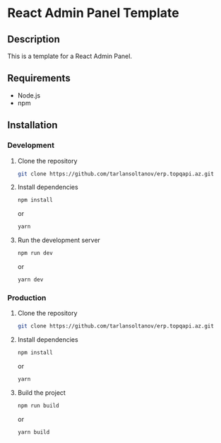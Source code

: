 # React Admin Panel Template

## Description

This is a template for a React Admin Panel.

## Requirements

- Node.js
- npm

## Installation

### Development

1. Clone the repository

   ```bash
   git clone https://github.com/tarlansoltanov/erp.topqapi.az.git
   ```

2. Install dependencies

   ```bash
   npm install
   ```

   or

   ```bash
   yarn
   ```

3. Run the development server

   ```bash
   npm run dev
   ```

   or

   ```bash
   yarn dev
   ```

### Production

1. Clone the repository

   ```bash
   git clone https://github.com/tarlansoltanov/erp.topqapi.az.git
   ```

2. Install dependencies

   ```bash
   npm install
   ```

   or

   ```bash
   yarn
   ```

3. Build the project

   ```bash
   npm run build
   ```

   or

   ```bash
   yarn build
   ```
